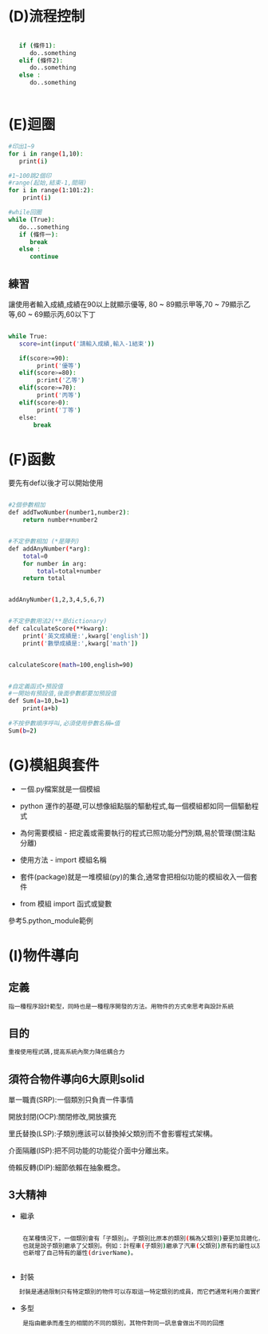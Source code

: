 # (D)流程控制
```sh
   
   if (條件1):
      do..something
   elif (條件2):
      do..something
   else :
      do..something
      
```

# (E)迴圈
```sh
#印出1~9
for i in range(1,10):
   print(i)

#1~100跳2個印
#range(起始,結束-1,間隔)
for i in range(1:101:2):
    print(i)

#while回圈
while (True):
   do...something
   if (條件一):
      break
   else :
      continue

```

## 練習
讓使用者輸入成績,成績在90以上就顯示優等,
80 ~ 89顯示甲等,70 ~ 79顯示乙等,60 ~ 69顯示丙,60以下丁
```sh

while True:
   score=int(input('請輸入成績,輸入-1結束'))

   if(score>=90):
        print('優等')
   elif(score>=80):
        p:rint('乙等')
   elif(score>=70):
        print('丙等')
   elif(score>0):
        print('丁等')
   else:
       break
```

# (F)函數
要先有def以後才可以開始使用
```sh

#2個參數相加
def addTwoNumber(number1,number2):
    return number+number2


#不定參數相加 (*是陣列)
def addAnyNumber(*arg):
    total=0
    for number in arg:
        total=total+number
    return total


addAnyNumber(1,2,3,4,5,6,7)


#不定參數用法2(**是dictionary)
def calculateScore(**kwarg):
    print('英文成績是:',kwarg['english'])
    print('數學成績是:',kwarg['math'])


calculateScore(math=100,english=90)


#自定義函式+預設值
#一開始有預設值,後面參數都要加預設值
def Sum(a=10,b=1)
    print(a+b)
  
#不按參數順序呼叫,必須使用參數名稱=值
Sum(b=2)

```
# (G)模組與套件
  * ㄧ個.py檔案就是一個模組
  * python 運作的基礎,可以想像組點腦的驅動程式,每一個模組都如同一個驅動程式
  * 為何需要模組 - 把定義或需要執行的程式已照功能分門別類,易於管理(關注點分離)
  * 使用方法 - import 模組名稱
  
  * 套件(package)就是一堆模組(py)的集合,通常會把相似功能的模組收入一個套件
  * from 模組 import 函式或變數
  
  參考5.python_module範例
  
# (I)物件導向

  ## 定義
  ```sh
  指一種程序設計範型，同時也是一種程序開發的方法。用物件的方式來思考與設計系統
  ```

  ## 目的
  ```sh
  重複使用程式碼,提高系統內聚力降低耦合力
  ```
  
  ## 須符合物件導向6大原則solid
  
  單一職責(SRP):一個類別只負責一件事情
  
  開放封閉(OCP):關閉修改,開放擴充
  
  里氏替換(LSP):子類別應該可以替換掉父類別而不會影響程式架構。
  
  介面隔離(ISP):把不同功能的功能從介面中分離出來。
  
  倚賴反轉(DIP):細節依賴在抽象概念。
  
  ## 3大精神
  * 繼承
```sh
   
    在某種情況下，一個類別會有「子類別」。子類別比原本的類別(稱為父類別)要更加具體化，
    也就是說子類別繼承了父類別。例如：計程車(子類別)繼承了汽車(父類別)原有的屬性以及方法，
    也新增了自己特有的屬性(driverName)。
    
```

  * 封裝
  
```sh
   封裝是通過限制只有特定類別的物件可以存取這一特定類別的成員，而它們通常利用介面實作訊息的傳入傳出。
```
  
  * 多型

```sh
    是指由繼承而產生的相關的不同的類別，其物件對同一訊息會做出不同的回應
```

    
